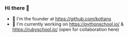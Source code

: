 ### Hi there 👋

- 🔭  I'm the founder at https://github.com/kottans
- 👯  I'm currently working on https://pythonschool.io/ & https://rubyschool.io/ (open for collaboration here)

<!--
**suchov/suchov** is a ✨ _special_ ✨ repository because its `README.md` (this file) appears on your GitHub profile.

Here are some ideas to get you started:

- 🔭 I’m currently working on https://pythonschool.io/
- 🌱 I’m currently learning ...
- 👯 I’m looking to collaborate on ...
- 🤔 I’m looking for help with ...
- 💬 Ask me about ...
- 📫 How to reach me: ...
- 😄 Pronouns: ...
- ⚡ Fun fact: ...
-->
